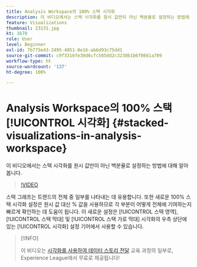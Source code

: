 ```yaml
---
title: Analysis Workspace의 100% 스택 시각화
description: 이 비디오에서는 스택 시각화를 원시 값만이 아닌 백분율로 설정하는 방법에 대해 알아봅니다.
feature: Visualizations
thumbnail: 23131.jpg
kt: 1670
role: User
level: Beginner
exl-id: 7b775e43-2495-4851-8e16-ab6d93c75dd1
source-git-commit: c9f3316fe30d6cfc505dd2c3238b1b6f0661a709
workflow-type: ht
source-wordcount: '137'
ht-degree: 100%

---
```


# Analysis Workspace의 100% 스택 [!UICONTROL 시각화] {#stacked-visualizations-in-analysis-workspace}

이 비디오에서는 스택 시각화를 원시 값만이 아닌 백분율로 설정하는 방법에 대해 알아봅니다.

>[!VIDEO](https://video.tv.adobe.com/v/23131/?quality=12)

스택 그래프는 트렌드의 전체 중 일부를 나타내는 데 유용합니다. 또한 새로운 100% 스택 시각화 설정은 원시 값 대신 % 값을 사용하므로 각 부분이 어떻게 전체에 기여하는지 빠르게 확인하는 데 도움이 됩니다. 이 새로운 설정은 [!UICONTROL 스택 영역], [!UICONTROL 스택 막대] 및 [!UICONTROL 스택 가로 막대] 시각화의 우측 상단에 있는 [!UICONTROL 시각화] 설정 기어에서 사용할 수 있습니다.

>[!INFO]
>
> 이 비디오는 [시각화를 사용하여 데이터 스토리 전달](https://experienceleague.adobe.com/?recommended=Analytics-U-1-2021.1.visualizations) 교육 과정의 일부로, Experience League에서 무료로 제공됩니다!
